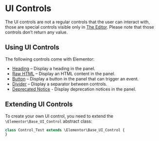 # UI Controls

The UI controls are not a regular controls that the user can interact with, those are special controls visible only in [The Editor](/editor/). Please note that those controls don’t return any value.

## Using UI Controls

The following controls come with Elementor:

* [Heading]() – Display a heading in the panel.
* [Raw HTML]() – Display an HTML content in the panel.
* [Button]() – Display a button in the panel that can trigger an event.
* [Divider]() – Display a separator between controls.
* [Deprecated Notice]() - Display deprecation notices in the panel.

## Extending UI Controls

To create your own UI control, you need to extend the `\Elementor\Base_UI_Control` abstract class:

```php {1}
class Control_Test extends \Elementor\Base_UI_Control {
}
```
